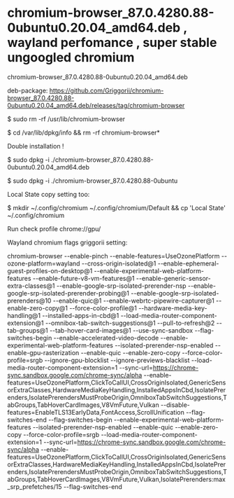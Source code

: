 # chromium-browser_87.0.4280.88-0ubuntu0.20.04_amd64.deb , wayland perfomance , super stable ungoogled chromium
chromium-browser_87.0.4280.88-0ubuntu0.20.04_amd64.deb

deb-package: https://github.com/Griggorii/chromium-browser_87.0.4280.88-0ubuntu0.20.04_amd64.deb/releases/tag/chromium-browser

$ sudo rm -rf /usr/lib/chromium-browser

$ cd /var/lib/dpkg/info && rm -rf chromium-browser*

Double installation !

$ sudo dpkg -i ./chromium-browser_87.0.4280.88-0ubuntu0.20.04_amd64.deb

$ sudo dpkg -i ./chromium-browser_87.0.4280.88-0ubuntu

Local State copy setting too:

$ mkdir ~/.config/chromium ~/.config/chromium/Default && cp 'Local State' ~/.config/chromium

Run check profile chrome://gpu/

Wayland chromium flags griggorii setting:

chromium-browser --enable-pinch --enable-features=UseOzonePlatform --ozone-platform=wayland --cross-origin-isolated@1 --enable-ephemeral-guest-profiles-on-desktop@1 --enable-experimental-web-platform-features --enable-future-v8-vm-features@1 --enable-generic-sensor-extra-classes@1 --enable-google-srp-isolated-prerender-nsp --enable-google-srp-isolated-prerender-probing@1 --enable-google-srp-isolated-prerenders@10 --enable-quic@1 --enable-webrtc-pipewire-capturer@1 --enable-zero-copy@1 --force-color-profile@1 --hardware-media-key-handling@1 --installed-apps-in-cbd@1 --load-media-router-component-extension@1 --omnibox-tab-switch-suggestions@1 --pull-to-refresh@2 --tab-groups@1 --tab-hover-card-images@1 --use-sync-sandbox --flag-switches-begin --enable-accelerated-video-decode --enable-experimental-web-platform-features --isolated-prerender-nsp-enabled --enable-gpu-rasterization --enable-quic --enable-zero-copy --force-color-profile=srgb --ignore-gpu-blocklist --ignore-previews-blacklist --load-media-router-component-extension=1 --sync-url=https://chrome-sync.sandbox.google.com/chrome-sync/alpha --enable-features=UseOzonePlatform,ClickToCallUI,CrossOriginIsolated,GenericSensorExtraClasses,HardwareMediaKeyHandling,InstalledAppsInCbd,IsolatePrerenders,IsolatePrerendersMustProbeOrigin,OmniboxTabSwitchSuggestions,TabGroups,TabHoverCardImages,V8VmFuture,Vulkan --disable-features=EnableTLS13EarlyData,FontAccess,ScrollUnification --flag-switches-end --flag-switches-begin --enable-experimental-web-platform-features --isolated-prerender-nsp-enabled --enable-quic --enable-zero-copy --force-color-profile=srgb --load-media-router-component-extension=1 --sync-url=https://chrome-sync.sandbox.google.com/chrome-sync/alpha --enable-features=UseOzonePlatform,ClickToCallUI,CrossOriginIsolated,GenericSensorExtraClasses,HardwareMediaKeyHandling,InstalledAppsInCbd,IsolatePrerenders,IsolatePrerendersMustProbeOrigin,OmniboxTabSwitchSuggestions,TabGroups,TabHoverCardImages,V8VmFuture,Vulkan,IsolatePrerenders:max_srp_prefetches/15 --flag-switches-end


